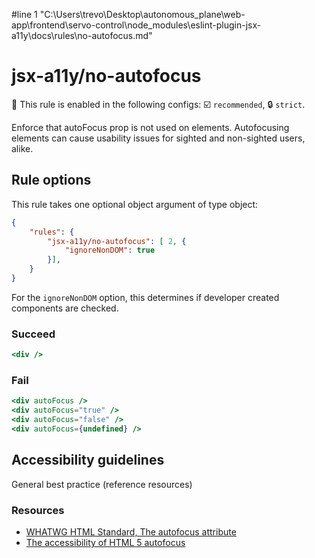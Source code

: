 #line 1 "C:\\Users\\trevo\\Desktop\\autonomous_plane\\web-app\\frontend\\servo-control\\node_modules\\eslint-plugin-jsx-a11y\\docs\\rules\\no-autofocus.md"
# jsx-a11y/no-autofocus

💼 This rule is enabled in the following configs: ☑️ `recommended`, 🔒 `strict`.

<!-- end auto-generated rule header -->

Enforce that autoFocus prop is not used on elements. Autofocusing elements can cause usability issues for sighted and non-sighted users, alike.

## Rule options

This rule takes one optional object argument of type object:

```json
{
    "rules": {
        "jsx-a11y/no-autofocus": [ 2, {
            "ignoreNonDOM": true
        }],
    }
}
```

For the `ignoreNonDOM` option, this determines if developer created components are checked.

### Succeed
```jsx
<div />
```

### Fail
```jsx
<div autoFocus />
<div autoFocus="true" />
<div autoFocus="false" />
<div autoFocus={undefined} />
```

## Accessibility guidelines
General best practice (reference resources)

### Resources
- [WHATWG HTML Standard, The autofocus attribute](https://html.spec.whatwg.org/multipage/interaction.html#attr-fe-autofocus)
- [The accessibility of HTML 5 autofocus](https://www.brucelawson.co.uk/2009/the-accessibility-of-html-5-autofocus/)
